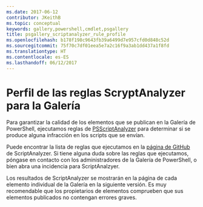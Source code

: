 ```yaml
---
ms.date: 2017-06-12
contributor: JKeithB
ms.topic: conceptual
keywords: gallery,powershell,cmdlet,psgallery
title: psgallery_scriptanalyzer_rule_profile
ms.openlocfilehash: b178f198c9643fb39a6499d7e957cfd0d848c52d
ms.sourcegitcommit: 75f70c7df01eea5e7a2c16f9a3ab1dd437a1f8fd
ms.translationtype: HT
ms.contentlocale: es-ES
ms.lasthandoff: 06/12/2017
---
```

# <a name="scriptanazlyer-rule-profile-for-gallery"></a>Perfil de las reglas ScryptAnalyzer para la Galería
Para garantizar la calidad de los elementos que se publican en la Galería de PowerShell, ejecutamos reglas de [PSScriptAnalyzer](https://github.com/PowerShell/PSScriptAnalyzer) para determinar si se produce alguna infracción en los scripts que se envían.

Puede encontrar la lista de reglas que ejecutamos en la [página de GitHub](https://github.com/PowerShell/PSScriptAnalyzer/blob/development/Engine/Settings/PSGallery.psd1) de ScriptAnalyzer.
Si tiene alguna duda sobre las reglas que ejecutamos, póngase en contacto con los administradores de la Galería de PowerShell, o bien abra una incidencia para ScriptAnalzyer.

Los resultados de ScriptAnalyzer se mostrarán en la página de cada elemento individual de la Galería en la siguiente versión. Es muy recomendable que los propietarios de elementos comprueben que sus elementos publicados no contengan errores graves.


